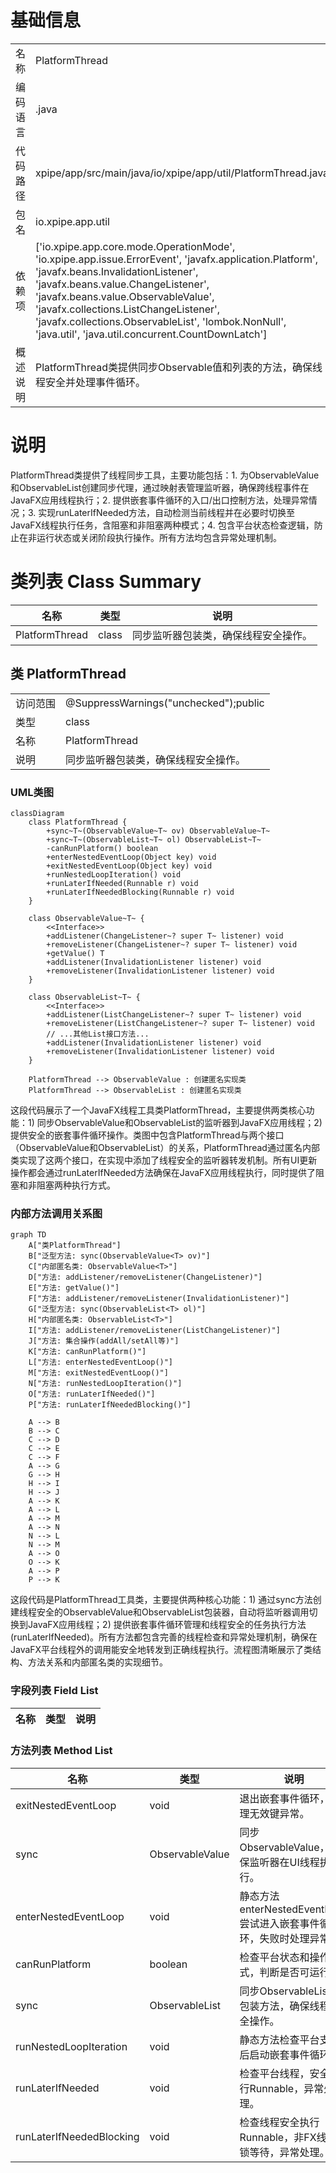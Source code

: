 # 基础信息

|      |      |
|------|------|
| 名称 | PlatformThread |
| 编码语言 | .java |
| 代码路径 | xpipe/app/src/main/java/io/xpipe/app/util/PlatformThread.java |
| 包名 | io.xpipe.app.util |
| 依赖项 | ['io.xpipe.app.core.mode.OperationMode', 'io.xpipe.app.issue.ErrorEvent', 'javafx.application.Platform', 'javafx.beans.InvalidationListener', 'javafx.beans.value.ChangeListener', 'javafx.beans.value.ObservableValue', 'javafx.collections.ListChangeListener', 'javafx.collections.ObservableList', 'lombok.NonNull', 'java.util', 'java.util.concurrent.CountDownLatch'] |
| 概述说明 | PlatformThread类提供同步Observable值和列表的方法，确保线程安全并处理事件循环。 |

# 说明

PlatformThread类提供了线程同步工具，主要功能包括：1. 为ObservableValue和ObservableList创建同步代理，通过映射表管理监听器，确保跨线程事件在JavaFX应用线程执行；2. 提供嵌套事件循环的入口/出口控制方法，处理异常情况；3. 实现runLaterIfNeeded方法，自动检测当前线程并在必要时切换至JavaFX线程执行任务，含阻塞和非阻塞两种模式；4. 包含平台状态检查逻辑，防止在非运行状态或关闭阶段执行操作。所有方法均包含异常处理机制。

# 类列表 Class Summary

| 名称   | 类型  | 说明 |
|-------|------|-------------|
| PlatformThread | class | 同步监听器包装类，确保线程安全操作。 |



## 类 PlatformThread

|      |      |
|------|------|
| 访问范围 | @SuppressWarnings("unchecked");public |
| 类型 | class |
| 名称 | PlatformThread |
| 说明 | 同步监听器包装类，确保线程安全操作。 |


### UML类图

```mermaid
classDiagram
    class PlatformThread {
        +sync~T~(ObservableValue~T~ ov) ObservableValue~T~
        +sync~T~(ObservableList~T~ ol) ObservableList~T~
        -canRunPlatform() boolean
        +enterNestedEventLoop(Object key) void
        +exitNestedEventLoop(Object key) void
        +runNestedLoopIteration() void
        +runLaterIfNeeded(Runnable r) void
        +runLaterIfNeededBlocking(Runnable r) void
    }

    class ObservableValue~T~ {
        <<Interface>>
        +addListener(ChangeListener~? super T~ listener) void
        +removeListener(ChangeListener~? super T~ listener) void
        +getValue() T
        +addListener(InvalidationListener listener) void
        +removeListener(InvalidationListener listener) void
    }

    class ObservableList~T~ {
        <<Interface>>
        +addListener(ListChangeListener~? super T~ listener) void
        +removeListener(ListChangeListener~? super T~ listener) void
        // ...其他List接口方法...
        +addListener(InvalidationListener listener) void
        +removeListener(InvalidationListener listener) void
    }

    PlatformThread --> ObservableValue : 创建匿名实现类
    PlatformThread --> ObservableList : 创建匿名实现类
```

这段代码展示了一个JavaFX线程工具类PlatformThread，主要提供两类核心功能：1) 同步ObservableValue和ObservableList的监听器到JavaFX应用线程；2) 提供安全的嵌套事件循环操作。类图中包含PlatformThread与两个接口（ObservableValue和ObservableList）的关系，PlatformThread通过匿名内部类实现了这两个接口，在实现中添加了线程安全的监听器转发机制。所有UI更新操作都会通过runLaterIfNeeded方法确保在JavaFX应用线程执行，同时提供了阻塞和非阻塞两种执行方式。


### 内部方法调用关系图

```mermaid
graph TD
    A["类PlatformThread"]
    B["泛型方法: sync(ObservableValue<T> ov)"]
    C["内部匿名类: ObservableValue<T>"]
    D["方法: addListener/removeListener(ChangeListener)"]
    E["方法: getValue()"]
    F["方法: addListener/removeListener(InvalidationListener)"]
    G["泛型方法: sync(ObservableList<T> ol)"]
    H["内部匿名类: ObservableList<T>"]
    I["方法: addListener/removeListener(ListChangeListener)"]
    J["方法: 集合操作(addAll/setAll等)"]
    K["方法: canRunPlatform()"]
    L["方法: enterNestedEventLoop()"]
    M["方法: exitNestedEventLoop()"]
    N["方法: runNestedLoopIteration()"]
    O["方法: runLaterIfNeeded()"]
    P["方法: runLaterIfNeededBlocking()"]

    A --> B
    B --> C
    C --> D
    C --> E
    C --> F
    A --> G
    G --> H
    H --> I
    H --> J
    A --> K
    A --> L
    A --> M
    A --> N
    N --> L
    N --> M
    A --> O
    O --> K
    A --> P
    P --> K
```

这段代码是PlatformThread工具类，主要提供两种核心功能：1) 通过sync方法创建线程安全的ObservableValue和ObservableList包装器，自动将监听器调用切换到JavaFX应用线程；2) 提供嵌套事件循环管理和线程安全的任务执行方法(runLaterIfNeeded)。所有方法都包含完善的线程检查和异常处理机制，确保在JavaFX平台线程外的调用能安全地转发到正确线程执行。流程图清晰展示了类结构、方法关系和内部匿名类的实现细节。

### 字段列表 Field List

| 名称  | 类型  | 说明 |
|-------|-------|------|

### 方法列表 Method List

| 名称  | 类型  | 说明 |
|-------|-------|------|
| exitNestedEventLoop | void | 退出嵌套事件循环，处理无效键异常。 |
| sync | ObservableValue<T> | 同步ObservableValue，确保监听器在UI线程执行。 |
| enterNestedEventLoop | void | 静态方法enterNestedEventLoop尝试进入嵌套事件循环，失败时处理异常。 |
| canRunPlatform | boolean | 检查平台状态和操作模式，判断是否可运行。 |
| sync | ObservableList<T> | 同步ObservableList的包装方法，确保线程安全操作。 |
| runNestedLoopIteration | void | 静态方法检查平台支持后启动嵌套事件循环。 |
| runLaterIfNeeded | void | 检查平台线程，安全执行Runnable，异常处理。 |
| runLaterIfNeededBlocking | void | 检查线程安全执行Runnable，非FX线程用锁等待，异常处理。 |




